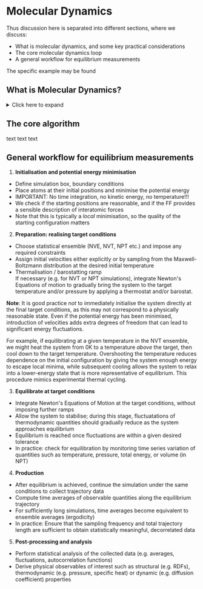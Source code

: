 # Molecular Dynamics

Thus discussion here is separated into different sections, where we discuss:
- What is molecular dynamics, and some key practical considerations
- The core molecular dynamics loop
- A general workflow for equilibrium measurements

The specific example may be found

## What is Molecular Dynamics?

<details>
<summary>Click here to expand</summary>
[Reference to relevant chapter in lecture notes]

Molecular Dynamics (MD) is a computational simulation method that we will employ to model materials at the resolution where matter is not continuous, but made of a discrete arrangement of atoms. In MD, we study the time evolution of a system of atoms via the dynamical variation of the system state (i.e. positions and momenta of the atoms) by integrating Newton's Equations of motion. The time integration is implemented numerically, such that we solve to obtain the state of the system at discrete *timesteps* in a chosen time window. In practice, the timestep must be small enough to resolve the fastest atomic vibrations (typically on the order of femtoseconds), which limits the total simulated timescales to nanosceconds or microseconds. The simulated system size is typically limited to nanometres, with the number of atoms ranging from thousands to millions. This is far smaller than most experimental samples, and long-wavelength or mesoscale phenomena are therefore not directly accessible in atomistic MD. Thus, we understand both the power and limitation of MD simulations: it provides a detailed atomistic description of materials behaviour, but it is a necessarily small and short-time view of materials behaviour.

Suppose we specify the initial state at time t=0 and integrate - at the end of the integration we will have a deterministic *dynamical trajectory*, which tells us the variation of the system state as a function of time. When we perform an MD simulation, we might be interested in the dynamical variation of a particular observable property of the system, or perhaps its average values over time. Measuring the dynamical variation is simple, in the sense that if we are able to derive the observable property based on the positions and momenta of the particles, we simply perform this calculation at each timestep of the numerical integration and extract the output. Calculating the time average is also easy, we take the average of the dynamical variation of the observable property in time. However, the interpretation of the time average depends on some key factors:
- Whether we want to measure *equilibrium* or *non-equilibrium* observable properties
- The choice of statistical ensemble (effectively, the constraints we impose on the system)

Lets focus first on the measurement of equilibrium properties - we cannot assume that just because we impose the constraints of a particular ensemble, e.g. the microcanonical (NVE) ensemble, that we can automatically extract the associated equilibrium properties of the system. When we setup an MD simulation we face two problems:
1. Choice of initial conditions<br>
Typically, we assign initial particle positions from a crystalline or random arrangement, and initial velocities from a guessed distribution (often Maxwell–Boltzmann at the target temperature). Such a state is not guaranteed to correspond to equilibrium. For example, if atoms start too close together, the system may undergo large potential energy relaxation, converting abruptly into kinetic energy, and the instantaneous kinetic/potential partition will not yet reflect equilibrium fluctuations.
2. Numerical integration and finite precision<br>
In the ideal case, Hamiltonian dynamics ensures that an isolated system conserves the total energy exactly, so in the microcanonical (NVE) ensemble the sum of kinetic and potential energies is constant. In practice, we integrate via a numerical scheme (e.g. velocity Verlet) which only approximates the true dynamics. This introduces small integration errors that can accumulate, leading to a slow drift in total energy. While good integrators keep this drift small, it means that in practice the “constant energy” of NVE is not perfectly realised.

So, if we wish to measure equilibrium properties, we **must** ensure that the system is first suitably equilibrated. This process is known as *equilibration*, wherein the system evolves from the particular initial configuration towards typical configurations of the chosen ensemble. Due to the finite numerical precision of the integration scheme that we mentioned above, we cannot expect to reach a "perfect" equilibrum, but it is sufficient that ensemble observables (e.g. temperature, pressure, total energy) fluctuate around stable mean values within acceptable tolerances.

Once equilibration is reached, time averages of observable properties that we calculate on the equilibrium trajectory, over a sufficiently long time window, can be taken as equivalent to ensemble averages (*the ergodic hypothesis*). This phase is the "production" stage of an equilibrium MD calculation, where we extract ensemble average values of desired observables via the time average at equilibrium. It is important to remember that the choice of ensemble determines which equilibrium properties are directly accessible. For example, in the NVE ensemble the total energy is fixed and cannot be measured as a fluctuating thermodynamic variable, whereas the temperature is obtained from the kinetic energy. In the NVT ensemble, the temperature is fixed via a thermostat, while energy fluctuates, so one can measure heat capacity from energy fluctuations. Commenting on the choice of ensemble more generally, other ensembles can be realised using different constraints, such as barostats to fix pressure in the NPT ensemble. The practical implementation of an ensemble in MD is analagous to choosing an experimental setup: it dictates which observables can be extracted naturally, and which are constrained; thermostats and barostats act as control mechanisms to reproduce the desired macroscopic condition.

In contrast, in non-equilibrium MD we deliberately drive the system away from equilibrium, for example by applying an external field, imposing a temperature gradient, or shearing the simulation box. In this case, the system does not sample a stationary statistical ensemble, and time averages describe transient or steady-state responses rather than equilibrium properties. While this is an important and active area of research, in these tutorial demonstrations we restrict ourselves to equilibrium MD, and we point the interested reader to [**reference material**] for further reading.

Now, in fully *classical* MD we solve a coupled set of differential equations (N equations for N particles), using interatomic forces derived from a pre-determined classical *force-field* (FF). The FF is an analytical expression for the potential energy of the system, from which the forces follow by differentiation. In practice, the FF is always approximate: it is parameterised for a specific material or class of systems, and its functional form determines the physical fidelity of the model. It may be as simple as a two-body Lennard-Jones potential or as complex as a many-body reactive or machine-learning potential. Further, because evaluating interactions between all particle pairs scales as N<sup>2</sup>, efficient algorithms such as neighbour lists and cutoffs are essential to make simulations tractable. Together, these factors set the limits on achievable system size, simulation time, and accuracy with available computing power.

Another practical consideration in MD is the use of boundary conditions. To mimic bulk materials and avoid artefacts from surfaces, simulations almost always employ periodic boundary conditions, where the simulation cell is replicated in all directions. While this reduces finite-size effects, the system size is still limited by computational resources, and care must be taken when interpreting properties that depend sensitively on fluctuations or long-range interactions.

</details>

## The core algorithm

text text text

## General workflow for equilibrium measurements

1. **Initialisation and potential energy minimisation**
  - Define simulation box, boundary conditions
  - Place atoms at their initial positions and minimise the potential energy
  - IMPORTANT: No time integration, no kinetic energy, no temperature!!!
  - We check if the starting positions are reasonable, and if the FF provides a sensible description of interatomic forces
  - Note that this is typically a *local* minimisation, so the quality of the starting configuration matters
2. **Preparation: realising target conditions**
  - Choose statistical ensemble (NVE, NVT, NPT etc.) and impose any required constraints
  - Assign initial velocities either explicitly or by sampling from the Maxwell-Boltzmann distribution at the desired initial temperature<br>
  - Thermalisation / barostatting ramp<br>
  If necessary (e.g. for NVT or NPT simulations), integrate Newton's Equations of motion to gradually bring the system to the target temperature and/or pressure by applying a thermostat and/or barostat.
  
**Note**: It is good practice *not* to immediately initialise the system directly at the final target conditions, as this may not correspond to a physically reasonable state. Even if the potential energy has been minimised, introduction of velocities adds extra degrees of freedom that can lead to significant energy fluctuations.
  
For example, if equilibrating at a given temperature in the NVT ensemble, we might heat the system from 0K to a temperature *above* the target, then cool down to the target temperature. Overshooting the temperature reduces dependence on the initial configuration by giving the system enough energy to escape local minima, while subsequent cooling allows the system to relax into a lower-energy state that is more representative of equilibrium. This procedure mimics experimental thermal cycling.

3. **Equilibrate at target conditions**
  - Integrate Newton's Equations of Motion at the target conditions, without imposing further ramps
  - Allow the system to stabilise; during this stage, fluctuatations of thermodynamic quantities should gradually reduce as the system approaches equilibrium
  - Equilibrium is reached once fluctuations are within a given desired tolerance
  - In practice: check for equilibration by monitoring time series variation of quantities such as temperature, pressure, total energy, or volume (in NPT)

4. **Production**
  - After equilibrium is achieved, continue the simulation under the same conditions to collect trajectory data
  - Compute time averages of observable quantities along the equilibrium trajectory
  - For sufficiently long simulations, time averages become equivalent to ensemble averages (ergodicity)
  - In practice: Ensure that the sampling frequency and total trajectory length are sufficient to obtain statistically meaningful, decorrelated data

5. **Post-processing and analysis**
  - Perform statistical analysis of the collected data (e.g. averages, fluctuations, autocorrelation functions)
  - Derive physical observables of interest such as structural (e.g. RDFs), thermodynamic (e.g. pressure, specific heat) or dynamic (e.g. diffusion coefficient) properties
